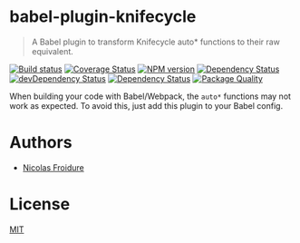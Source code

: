 [//]: # ( )
[//]: # (This file is automatically generated by a `metapak`)
[//]: # (module. Do not change it  except between the)
[//]: # (`content:start/end` flags, your changes would)
[//]: # (be overridden.)
[//]: # ( )
# babel-plugin-knifecycle
> A Babel plugin to transform Knifecycle auto* functions to their raw equivalent.

[![Build status](https://secure.travis-ci.org/nfroidure/babel-plugin-knifecycle.svg)](https://travis-ci.org/nfroidure/babel-plugin-knifecycle)
[![Coverage Status](https://coveralls.io/repos/nfroidure/babel-plugin-knifecycle/badge.svg?branch=master)](https://coveralls.io/r/nfroidure/babel-plugin-knifecycle?branch=master)
[![NPM version](https://badge.fury.io/js/babel-plugin-knifecycle.svg)](https://npmjs.org/package/babel-plugin-knifecycle)
[![Dependency Status](https://david-dm.org/nfroidure/babel-plugin-knifecycle.svg)](https://david-dm.org/nfroidure/babel-plugin-knifecycle)
[![devDependency Status](https://david-dm.org/nfroidure/babel-plugin-knifecycle/dev-status.svg)](https://david-dm.org/nfroidure/babel-plugin-knifecycle#info=devDependencies)
[![Dependency Status](https://dependencyci.com/github/nfroidure/babel-plugin-knifecycle/badge)](https://dependencyci.com/github/nfroidure/babel-plugin-knifecycle)
[![Package Quality](http://npm.packagequality.com/shield/babel-plugin-knifecycle.svg)](http://packagequality.com/#?package=babel-plugin-knifecycle)


[//]: # (::contents:start)

When building your code with Babel/Webpack, the `auto*` functions may not work as expected.
To avoid this, just add this plugin to your Babel config.

[//]: # (::contents:end)

# Authors
- [Nicolas Froidure](http://insertafter.com/en/index.html)

# License
[MIT](https://github.com/nfroidure/babel-plugin-knifecycle/blob/master/LICENSE)
